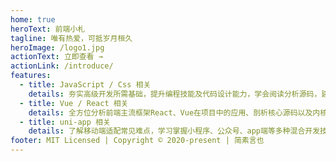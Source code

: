 ```yaml
---
home: true
heroText: 前端小札
tagline: 唯有热爱，可抵岁月桓久
heroImage: /logo1.jpg
actionText: 立即查看 →
actionLink: /introduce/
features:
  - title: JavaScript / Css 相关
    details: 夯实高级开发所需基础，提升编程技能及代码设计能力，学会阅读分析源码，建立健全完整的技术知识体系
  - title: Vue / React 相关
    details: 全方位分析前端主流框架React、Vue在项目中的应用、剖析核心源码以及内核机制、核心技术点、架构设计思想等，从根源解决开发难题
  - title: uni-app 相关
    details: 了解移动端适配常见难点，学习掌握小程序、公众号、app端等多种混合开发技术，记录实际业务需求及实现办法
footer: MIT Licensed | Copyright © 2020-present | 简素言也
---
```


